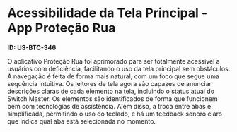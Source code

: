 # Acessibilidade da Tela Principal - App Proteção Rua

**ID: US-BTC-346**

O aplicativo Proteção Rua foi aprimorado para ser totalmente acessível a usuários com deficiência, facilitando o uso da tela principal sem obstáculos. A navegação é feita de forma mais natural, com um foco que segue uma sequência intuitiva. Os leitores de tela agora são capazes de anunciar descrições claras de cada elemento na tela, incluindo o status atual do Switch Master. Os elementos são identificados de forma que funcionem bem com tecnologias de assistência. Além disso, a troca entre abas é simplificada, permitindo o uso do teclado, e há um feedback sonoro claro que indica qual aba está selecionada no momento.
